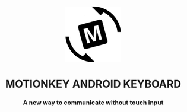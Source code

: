 <p align="center"><img src="./deliverables/artifacts/deliverable_2/logo/logo_letter_m_angle.jpg" alt="m_logo"></p>
<h1 align="center">MOTIONKEY ANDROID KEYBOARD</h1>
<h3 align="center">A new way to communicate without touch input</h3>
